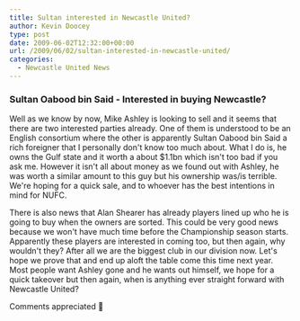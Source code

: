 ```yaml
---
title: Sultan interested in Newcastle United?
author: Kevin Doocey
type: post
date: 2009-06-02T12:32:00+00:00
url: /2009/06/02/sultan-interested-in-newcastle-united/
categories:
  - Newcastle United News
---
```


### Sultan Oabood bin Said - Interested in buying Newcastle?

Well as we know by now, Mike Ashley is looking to sell and it seems that there are two interested parties already. One of them is understood to be an English consortium where the other is apparently Sultan Oabood bin Said a rich foreigner that I personally don't know too much about. What I do is, he owns  the Gulf state and it worth a about $1.1bn which isn't too bad if you ask me. However it isn't all about money as we found out with Ashley, he was worth a similar amount to this guy but his ownership was/is terrible. We're hoping for a quick sale, and to whoever has the best intentions in mind for NUFC.

There is also news that Alan Shearer has already players lined up who he is going to buy when the owners are sorted. This could be very good news because we won't have much time before the Championship season starts. Apparently these players are interested in coming too, but then again, why wouldn't they? After all we are the biggest club in our division now. Let's hope we prove that and end up aloft the table come this time next year. Most people want Ashley gone and he wants out himself, we hope for a quick takeover but then again, when is anything ever straight forward with Newcastle United?

Comments appreciated 🙂

